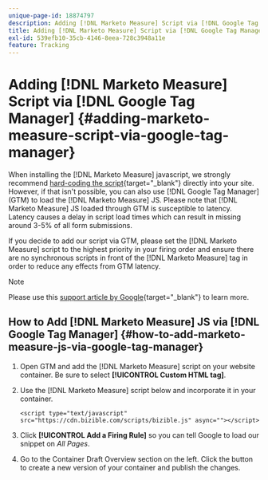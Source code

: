 ```yaml
---
unique-page-id: 18874797
description: Adding [!DNL Marketo Measure] Script via [!DNL Google Tag Manager] - [!DNL Marketo Measure] - Product Documentation
title: Adding [!DNL Marketo Measure] Script via [!DNL Google Tag Manager]
exl-id: 539efb10-35cb-4146-8eea-728c3948a11e
feature: Tracking
---
```

# Adding [!DNL Marketo Measure] Script via [!DNL Google Tag Manager] {#adding-marketo-measure-script-via-google-tag-manager}

When installing the [!DNL Marketo Measure] javascript, we strongly recommend [hard-coding the script](/help/marketo-measure-tracking/setting-up-tracking/adding-marketo-measure-script.md){target="_blank"} directly into your site. However, if that isn't possible, you can also use [!DNL Google Tag Manager] (GTM) to load the [!DNL Marketo Measure] JS. Please note that [!DNL Marketo Measure] JS loaded through GTM is susceptible to latency. Latency causes a delay in script load times which can result in missing around 3-5% of all form submissions.

If you decide to add our script via GTM, please set the [!DNL Marketo Measure] script to the highest priority in your firing order and ensure there are no synchronous scripts in front of the [!DNL Marketo Measure] tag in order to reduce any effects from GTM latency.

>[!NOTE]
>
>Please use this [support article by Google](https://support.google.com/tagmanager/answer/2772421?hl=en){target="_blank"} to learn more.

## How to Add [!DNL Marketo Measure] JS via [!DNL Google Tag Manager] {#how-to-add-marketo-measure-js-via-google-tag-manager}

1. Open GTM and add the [!DNL Marketo Measure] script on your website container. Be sure to select **[!UICONTROL Custom HTML tag]**.

1. Use the [!DNL Marketo Measure] script below and incorporate it in your container.

   `<script type="text/javascript" src="https://cdn.bizible.com/scripts/bizible.js" async=""></script>`

1. Click **[!UICONTROL Add a Firing Rule]** so you can tell Google to load our snippet on *All Pages*.

1. Go to the Container Draft Overview section on the left. Click the button to create a new version of your container and publish the changes.
